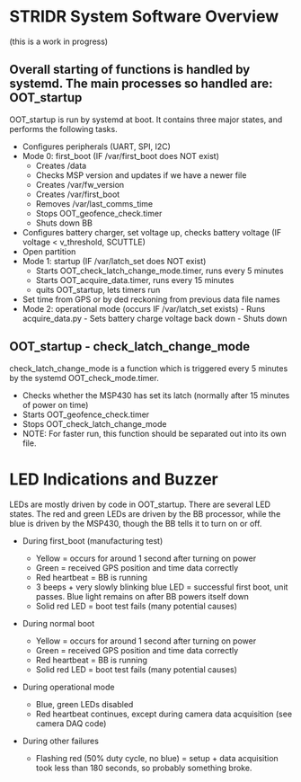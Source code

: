 STRIDR System Software Overview
===============================
(this is a work in progress)

Overall starting of functions is handled by systemd. The main processes so handled are:
OOT_startup
-----------
OOT_startup is run by systemd at boot. It contains three major states, and performs the following tasks.
   - Configures peripherals (UART, SPI, I2C)
   - Mode 0: first_boot (IF /var/first_boot does NOT exist)
      - Creates /data
      - Checks MSP version and updates if we have a newer file
      - Creates /var/fw_version
      - Creates /var/first_boot
      - Removes /var/last_comms_time
      - Stops OOT_geofence_check.timer
      - Shuts down BB
   - Configures battery charger, set voltage up, checks battery voltage (IF voltage < v_threshold, SCUTTLE)
   - Open partition
   - Mode 1: startup (IF /var/latch_set does NOT exist)
      - Starts OOT_check_latch_change_mode.timer, runs every 5 minutes
      - Starts OOT_acquire_data.timer, runs every 15 minutes
      - quits OOT_startup, lets timers run
   - Set time from GPS or by ded reckoning from previous data file names
   - Mode 2: operational mode (occurs IF /var/latch_set exists)
    - Runs acquire_data.py
    - Sets battery charge voltage back down
    - Shuts down

OOT_startup - check_latch_change_mode
-------------------------------------
check_latch_change_mode is a function which is triggered every 5 minutes by the systemd OOT_check_mode.timer. 
- Checks whether the MSP430 has set its latch (normally after 15 minutes of power on time)
- Starts OOT_geofence_check.timer
- Stops OOT_check_latch_change_mode
- NOTE: For faster run, this function should be separated out into its own file.


LED Indications and Buzzer
==========================
LEDs are mostly driven by code in OOT_startup. There are several LED states. The red and green LEDs are driven by the BB processor, while the blue is driven by the MSP430, though the BB tells it to turn on or off.
- During first_boot (manufacturing test)
    - Yellow = occurs for around 1 second after turning on power
    - Green = received GPS position and time data correctly
    - Red heartbeat = BB is running
    - 3 beeps + very slowly blinking blue LED = successful first boot, unit passes. Blue light remains on after BB powers itself down
    - Solid red LED = boot test fails (many potential causes)

- During normal boot
    - Yellow = occurs for around 1 second after turning on power
    - Green = received GPS position and time data correctly
    - Red heartbeat = BB is running
    - Solid red LED = boot test fails (many potential causes)

- During operational mode
    - Blue, green LEDs disabled
    - Red heartbeat continues, except during camera data acquisition (see camera DAQ code)

- During other failures
    - Flashing red (50% duty cycle, no blue) = setup + data acquisition took less than 180 seconds, so probably something broke.
    
